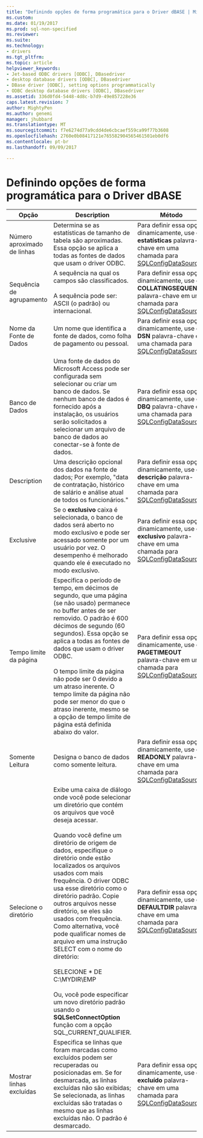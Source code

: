 ```yaml
---
title: "Definindo opções de forma programática para o Driver dBASE | Microsoft Docs"
ms.custom: 
ms.date: 01/19/2017
ms.prod: sql-non-specified
ms.reviewer: 
ms.suite: 
ms.technology:
- drivers
ms.tgt_pltfrm: 
ms.topic: article
helpviewer_keywords:
- Jet-based ODBC drivers [ODBC], DBasedriver
- desktop database drivers [ODBC], DBasedriver
- DBase driver [ODBC], setting options programmatically
- ODBC desktop database drivers [ODBC], DBasedriver
ms.assetid: 336d0fd4-5448-4d8c-b7d9-49e857228e36
caps.latest.revision: 7
author: MightyPen
ms.author: genemi
manager: jhubbard
ms.translationtype: MT
ms.sourcegitcommit: f7e6274d77a9cdd4de6cbcaef559ca99f77b3608
ms.openlocfilehash: 2760e0b08417121e765582904565461501eb0df6
ms.contentlocale: pt-br
ms.lasthandoff: 09/09/2017

---
```

# <a name="setting-options-programmatically-for-the-dbase-driver"></a>Definindo opções de forma programática para o Driver dBASE
|Opção|Description|Método|  
|------------|-----------------|------------|  
|Número aproximado de linhas|Determina se as estatísticas de tamanho de tabela são aproximadas. Essa opção se aplica a todas as fontes de dados que usam o driver ODBC.|Para definir essa opção dinamicamente, use o **estatísticas** palavra-chave em uma chamada para [SQLConfigDataSource](../../odbc/microsoft/sqlconfigdatasource-dbase-driver.md).|  
|Sequência de agrupamento|A sequência na qual os campos são classificados.<br /><br /> A sequência pode ser: ASCII (o padrão) ou internacional.|Para definir essa opção dinamicamente, use o **COLLATINGSEQUENCE** palavra-chave em uma chamada para [SQLConfigDataSource](../../odbc/microsoft/sqlconfigdatasource-dbase-driver.md).|  
|Nome da Fonte de Dados|Um nome que identifica a fonte de dados, como folha de pagamento ou pessoal.|Para definir essa opção dinamicamente, use o **DSN** palavra-chave em uma chamada para [SQLConfigDataSource](../../odbc/microsoft/sqlconfigdatasource-dbase-driver.md).|  
|Banco de Dados|Uma fonte de dados do Microsoft Access pode ser configurada sem selecionar ou criar um banco de dados. Se nenhum banco de dados é fornecido após a instalação, os usuários serão solicitados a selecionar um arquivo de banco de dados ao conectar-se à fonte de dados.|Para definir essa opção dinamicamente, use o **DBQ** palavra-chave em uma chamada para [SQLConfigDataSource](../../odbc/microsoft/sqlconfigdatasource-dbase-driver.md).|  
|Description|Uma descrição opcional dos dados na fonte de dados; Por exemplo, "data de contratação, histórico de salário e análise atual de todos os funcionários."|Para definir essa opção dinamicamente, use o **descrição** palavra-chave em uma chamada para [SQLConfigDataSource](../../odbc/microsoft/sqlconfigdatasource-dbase-driver.md).|  
|Exclusive|Se o **exclusivo** caixa é selecionada, o banco de dados será aberto no modo exclusivo e pode ser acessado somente por um usuário por vez. O desempenho é melhorado quando ele é executado no modo exclusivo.|Para definir essa opção dinamicamente, use o **exclusivo** palavra-chave em uma chamada para [SQLConfigDataSource](../../odbc/microsoft/sqlconfigdatasource-dbase-driver.md).|  
|Tempo limite da página|Especifica o período de tempo, em décimos de segundo, que uma página (se não usado) permanece no buffer antes de ser removido. O padrão é 600 décimos de segundo (60 segundos). Essa opção se aplica a todas as fontes de dados que usam o driver ODBC.<br /><br /> O tempo limite da página não pode ser 0 devido a um atraso inerente. O tempo limite da página não pode ser menor do que o atraso inerente, mesmo se a opção de tempo limite de página está definida abaixo do valor.|Para definir essa opção dinamicamente, use o **PAGETIMEOUT** palavra-chave em uma chamada para [SQLConfigDataSource](../../odbc/microsoft/sqlconfigdatasource-dbase-driver.md).|  
|Somente Leitura|Designa o banco de dados como somente leitura.|Para definir essa opção dinamicamente, use o **READONLY** palavra-chave em uma chamada para [SQLConfigDataSource](../../odbc/microsoft/sqlconfigdatasource-dbase-driver.md).|  
|Selecione o diretório|Exibe uma caixa de diálogo onde você pode selecionar um diretório que contém os arquivos que você deseja acessar.<br /><br /> Quando você define um diretório de origem de dados, especifique o diretório onde estão localizados os arquivos usados com mais frequência. O driver ODBC usa esse diretório como o diretório padrão. Copie outros arquivos nesse diretório, se eles são usados com frequência. Como alternativa, você pode qualificar nomes de arquivo em uma instrução SELECT com o nome do diretório:<br /><br /> SELECIONE \* DE C:\MYDIR\EMP<br /><br /> Ou, você pode especificar um novo diretório padrão usando o **SQLSetConnectOption** função com a opção SQL_CURRENT_QUALIFIER.|Para definir essa opção dinamicamente, use o **DEFAULTDIR** palavra-chave em uma chamada para [SQLConfigDataSource](../../odbc/microsoft/sqlconfigdatasource-dbase-driver.md).|  
|Mostrar linhas excluídas|Especifica se linhas que foram marcadas como excluídos podem ser recuperadas ou posicionadas em. Se for desmarcada, as linhas excluídas não são exibidas; Se selecionada, as linhas excluídas são tratadas o mesmo que as linhas excluídas não. O padrão é desmarcado.|Para definir essa opção dinamicamente, use o **excluído** palavra-chave em uma chamada para [SQLConfigDataSource](../../odbc/microsoft/sqlconfigdatasource-dbase-driver.md).|
